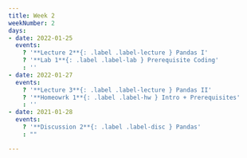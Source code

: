 ```yaml
---
title: Week 2
weekNumber: 2
days:
- date: 2022-01-25
  events:
    ? '**Lecture 2**{: .label .label-lecture } Pandas I'
    ? '**Lab 1**{: .label .label-lab } Prerequisite Coding'
    : ''
- date: 2022-01-27
  events:
    ? '**Lecture 3**{: .label .label-lecture } Pandas II'
    ? '**Homeowrk 1**{: .label .label-hw } Intro + Prerequisites'
    : ''
- date: 2021-01-28
  events:
    ? '**Discussion 2**{: .label .label-disc } Pandas'
    : ""

---
```

